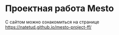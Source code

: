 # Проектная работа Mesto

С сайтом можно ознакомиться на странице https://natetud.github.io/mesto-project-ff/


